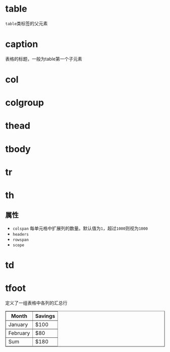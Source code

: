 # table
`table`类标签的父元素
# caption
表格的标题，一般为table第一个子元素
# col

# colgroup

# thead

# tbody

# tr

# th
## 属性
+ `colspan`
每单元格中扩展列的数量。默认值为`1`，超过`1000`则视为`1000`
+ `headers`
+ `rowspan`
+ `scope`

# td

# tfoot
定义了一组表格中各列的汇总行


<table border="1">
  <thead>
    <tr>
      <th>Month</th>
      <th>Savings</th>
    </tr>
  </thead>
  <tfoot>
    <tr>
      <td>Sum</td>
      <td>$180</td>
    </tr>
  </tfoot>
  <tbody>
    <tr>
      <td>January</td>
      <td>$100</td>
    </tr>
    <tr>
      <td>February</td>
      <td>$80</td>
    </tr>
  </tbody>
</table>
